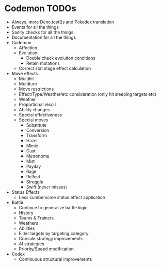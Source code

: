 # Codemon TODOs

- Always, more Deno.test()s and Pokedex translation
- Events for all the things
- Sanity checks for all the things
- Documentation for all the things
- Codemon
  - Affection
  - Evolution
    - Double check evolution conditions
    - Retain mutations
  - Correct stat stage effect calculation
- Move effects
  - Multihit
  - Multiturn
  - Move restrictions
  - Effect/Type/Weather/etc consideration (only hit sleeping targets etc)
  - Weather
  - Proportional recoil
  - Ability changes
  - Special effectiveness
  - Special moves
    - Substitute
    - Conversion
    - Transform
    - Haze
    - Mimic
    - Gust
    - Metronome
    - Mist
    - Payday
    - Rage
    - Reflect
    - Struggle
    - Swift (never misses)
- Status Effects
  - Less cumbersome status effect application
- Battle
  - Continue to generalize battle logic
  - History
  - Teams & Trainers
  - Weathers
  - Abilities
  - Filter targets by targeting category
  - Console strategy improvements
  - AI strategies
  - Priority/Speed modification
- Codex
  - Continuous structural improvements
